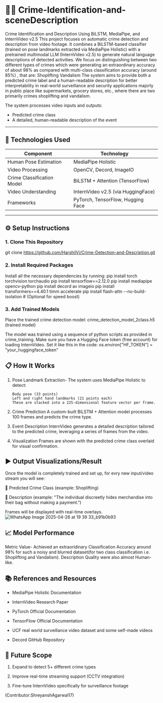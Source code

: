 # 🕵️‍♂️ Crime-Identification-and-sceneDescription
Crime Identification and Description Using BiLSTM, MediaPipe, and InternVideo v2.5
This project focuses on automatic crime detection and description from video footage.
It combines a BiLSTM-based classifier (trained on pose landmarks extracted via MediaPipe Holistic) with a pretrained multimodal LLM (InternVideo v2.5) to generate natural language descriptions of detected activities.
We focus on distinguishing between two different types of crimes which were generating an extraordinary accuracy of about 98% as compared with multi-class classification accuracy (around 85%) , that are:
Shoplifting
Vandalism
The system aims to provide both a predicted crime label and a human-readable description for better interpretability in real-world surveillance and security applications majorly in public place like supermarkets, grocery stores, etc., where there are two primarily crimes shoplifting and vandalism.

The system processes video inputs and outputs:
- Predicted crime class
- A detailed, human-readable description of the event

---


## 🚀 Technologies Used

| Component                  | Technology                         |
|-----------------------------|------------------------------------|
| Human Pose Estimation       | MediaPipe Holistic                 |
| Video Processing            | OpenCV, Decord, ImageIO            |
| Crime Classification Model  | BiLSTM + Attention (TensorFlow)    |
| Video Understanding         | InternVideo v2.5 (via HuggingFace) |
| Frameworks                  | PyTorch, TensorFlow, Hugging Face  |

---

## ⚙️ Setup Instructions

### 1. Clone This Repository

git clone https://github.com/HarshilVj/Crime-Detection-and-Description.git

### 2. Install Required Packages
Install all the necessary dependencies by running:
pip install torch torchvision torchaudio
pip install tensorflow==2.12.0
pip install mediapipe opencv-python
pip install decord av imageio
pip install transformers==4.40.1 timm accelerate
pip install flash-attn --no-build-isolation  # (Optional for speed boost)

### 3. Add Trained Models
Place the trained crime detection model:
crime_detection_model_2class.h5 (trained model)

The model was trained using a sequence of python scripts as provided in crime_training.
Make sure you have a Hugging Face token (free account) for loading InternVideo. Set it like this in the code:
os.environ["HF_TOKEN"] = "your_huggingface_token"


## 📋 How It Works
1. Pose Landmark Extraction-
The system uses MediaPipe Holistic to detect:

       Body pose (33 points)
       Left and right hand landmarks (21 points each)
       These are stacked into a 225-dimensional feature vector per frame.

2. Crime Prediction
A custom-built BiLSTM + Attention model processes 100 frames and predicts the crime type.

3. Event Description
InternVideo generates a detailed description tailored to the predicted crime, leveraging a series of frames from the video.

4. Visualization
Frames are shown with the predicted crime class overlaid for visual confirmation.

## ▶️ Output Visualizations/Result
Once the model is completely trained and set up, for evry new input/video stream you will see:

🔹 Predicted Crime Class (example: Shoplifting)

📝 Description (example: "The individual discreetly hides merchandise into their bag without making a payment.")

Frames will be displayed with real-time overlays.
![WhatsApp Image 2025-04-26 at 19 39 33_b91b0b93](https://github.com/user-attachments/assets/cf9df037-b3fe-4a4d-9e92-63052074cadb)


## 📈 Model Performance

Metric	Value-
Achieved an extraoridinary Classification Accuracy around	98% for such a noisy and blurred dataset(for two class classification i.e. Shoplifting and Vandalism).
Description Quality	were also almost Human-like.


## 📚 References and Resources
- MediaPipe Holistic Documentation

- InternVideo Research Paper

- PyTorch Official Documentation

- TensorFlow Official Documentation

- UCF real world surveillance video dataset and some self-made videos

- Decord GitHub Repository

## 🚀 Future Scope
1. Expand to detect 5+ different crime types

2. Improve real-time streaming support (CCTV integration)

3. Fine-tune InternVideo specifically for surveillance footage

(Contributor:ShreyanshAgarwal17)
